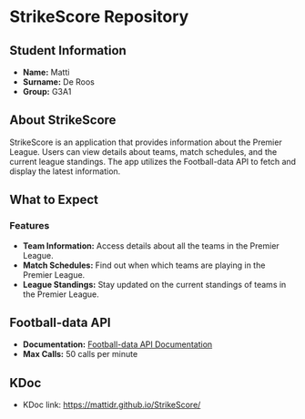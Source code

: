 # StrikeScore Repository

## Student Information
- **Name:** Matti
- **Surname:** De Roos
- **Group:** G3A1

## About StrikeScore

StrikeScore is an application that provides information about the Premier League. Users can view details about teams, match schedules, and the current league standings. The app utilizes the Football-data API to fetch and display the latest information.

## What to Expect

### Features
- **Team Information:** Access details about all the teams in the Premier League.
- **Match Schedules:** Find out when which teams are playing in the Premier League.
- **League Standings:** Stay updated on the current standings of teams in the Premier League.

## Football-data API
- **Documentation:** [Football-data API Documentation](https://www.football-data.org/documentation/quickstart)
- **Max Calls:** 50 calls per minute

## KDoc

- KDoc link: https://mattidr.github.io/StrikeScore/

